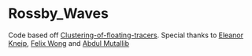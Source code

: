 # Rossby_Waves

Code based off [Clustering-of-floating-tracers](https://github.com/e-kneip/Clustering-of-Floating-Tracers 'Clustering-of-floating-tracers').
Special thanks to [Eleanor Kneip](https://github.com/e-kneip), [Felix Wong](https://github.com/flw20) and [Abdul Mutallib](https://github.com/Mutallib02)